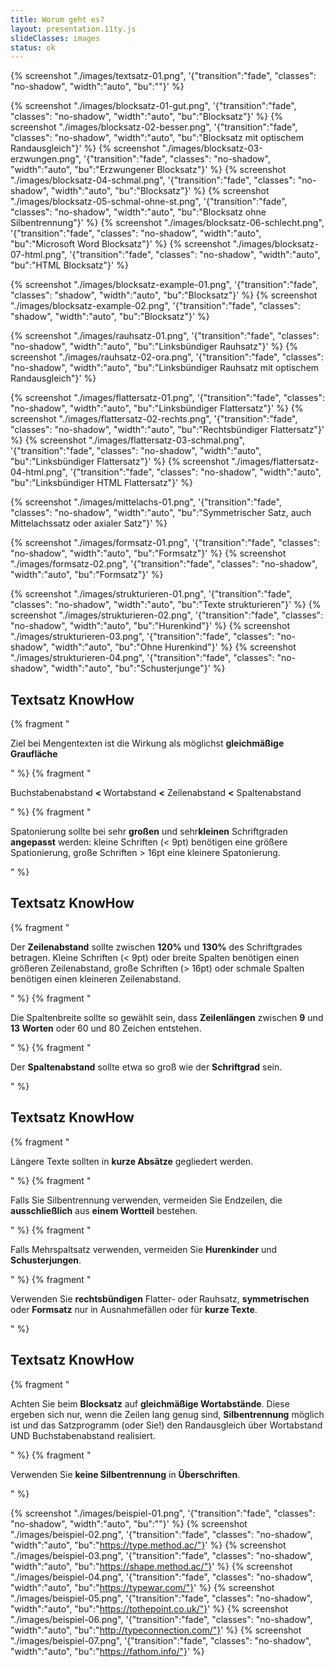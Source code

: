 ```yaml
---
title: Worum geht es?
layout: presentation.11ty.js
slideClasses: images
status: ok
---
```



{% screenshot "./images/textsatz-01.png", '{"transition":"fade", "classes": "no-shadow", "width":"auto", "bu":""}' %}

{% screenshot "./images/blocksatz-01-gut.png", '{"transition":"fade", "classes": "no-shadow", "width":"auto", "bu":"Blocksatz"}' %}
{% screenshot "./images/blocksatz-02-besser.png", '{"transition":"fade", "classes": "no-shadow", "width":"auto", "bu":"Blocksatz mit optischem Randausgleich"}' %}
{% screenshot "./images/blocksatz-03-erzwungen.png", '{"transition":"fade", "classes": "no-shadow", "width":"auto", "bu":"Erzwungener Blocksatz"}' %}
{% screenshot "./images/blocksatz-04-schmal.png", '{"transition":"fade", "classes": "no-shadow", "width":"auto", "bu":"Blocksatz"}' %}
{% screenshot "./images/blocksatz-05-schmal-ohne-st.png", '{"transition":"fade", "classes": "no-shadow", "width":"auto", "bu":"Blocksatz ohne Silbentrennung"}' %}
{% screenshot "./images/blocksatz-06-schlecht.png", '{"transition":"fade", "classes": "no-shadow", "width":"auto", "bu":"Microsoft Word Blocksatz"}' %}
{% screenshot "./images/blocksatz-07-html.png", '{"transition":"fade", "classes": "no-shadow", "width":"auto", "bu":"HTML Blocksatz"}' %}

{% screenshot "./images/blocksatz-example-01.png", '{"transition":"fade", "classes": "shadow", "width":"auto", "bu":"Blocksatz"}' %}
{% screenshot "./images/blocksatz-example-02.png", '{"transition":"fade", "classes": "shadow", "width":"auto", "bu":"Blocksatz"}' %}


{% screenshot "./images/rauhsatz-01.png", '{"transition":"fade", "classes": "no-shadow", "width":"auto", "bu":"Linksbündiger Rauhsatz"}' %}
{% screenshot "./images/rauhsatz-02-ora.png", '{"transition":"fade", "classes": "no-shadow", "width":"auto", "bu":"Linksbündiger Rauhsatz mit optischem Randausgleich"}' %}

{% screenshot "./images/flattersatz-01.png", '{"transition":"fade", "classes": "no-shadow", "width":"auto", "bu":"Linksbündiger Flattersatz"}' %}
{% screenshot "./images/flattersatz-02-rechts.png", '{"transition":"fade", "classes": "no-shadow", "width":"auto", "bu":"Rechtsbündiger Flattersatz"}' %}
{% screenshot "./images/flattersatz-03-schmal.png", '{"transition":"fade", "classes": "no-shadow", "width":"auto", "bu":"Linksbündiger Flattersatz"}' %}
{% screenshot "./images/flattersatz-04-html.png", '{"transition":"fade", "classes": "no-shadow", "width":"auto", "bu":"Linksbündiger HTML Flattersatz"}' %}

{% screenshot "./images/mittelachs-01.png", '{"transition":"fade", "classes": "no-shadow", "width":"auto", "bu":"Symmetrischer Satz, auch Mittelachssatz oder axialer Satz"}' %}

{% screenshot "./images/formsatz-01.png", '{"transition":"fade", "classes": "no-shadow", "width":"auto", "bu":"Formsatz"}' %}
{% screenshot "./images/formsatz-02.png", '{"transition":"fade", "classes": "no-shadow", "width":"auto", "bu":"Formsatz"}' %}

{% screenshot "./images/strukturieren-01.png", '{"transition":"fade", "classes": "no-shadow", "width":"auto", "bu":"Texte strukturieren"}' %}
{% screenshot "./images/strukturieren-02.png", '{"transition":"fade", "classes": "no-shadow", "width":"auto", "bu":"Hurenkind"}' %}
{% screenshot "./images/strukturieren-03.png", '{"transition":"fade", "classes": "no-shadow", "width":"auto", "bu":"Ohne Hurenkind"}' %}
{% screenshot "./images/strukturieren-04.png", '{"transition":"fade", "classes": "no-shadow", "width":"auto", "bu":"Schusterjunge"}' %}

<section class="simple">
  <div>
    <h1>Textsatz KnowHow</h1>
    <div>
      {% fragment "<p class=\"list\">Ziel bei Mengentexten ist die Wirkung als möglichst <strong>gleichmäßige Graufläche</strong></p>" %}
      {% fragment "<p class=\"list\">Buchstabenabstand <strong>&lt;
</strong> Wortabstand <strong>&lt;</strong> Zeilenabstand <strong>&lt;</strong> Spaltenabstand</p>" %}
      {% fragment "<p class=\"list\">Spatonierung sollte bei sehr <strong>großen</strong> und sehr<strong>kleinen</strong> Schriftgraden <strong>angepasst</strong> werden: kleine Schriften (&lt; 9pt) benötigen eine größere Spationierung, große Schriften &gt; 16pt eine kleinere Spatonierung. </p>" %}
    </div>
</section>

<section class="simple">
  <div>
    <h1>Textsatz KnowHow</h1>
    <div>
      {% fragment "<p class=\"list\">Der <strong>Zeilenabstand</strong> sollte zwischen <strong>120%</strong> und <strong>130%</strong> des Schriftgrades betragen. Kleine Schriften (&lt; 9pt) oder breite Spalten benötigen einen größeren Zeilenabstand, große Schriften (&gt; 16pt) oder schmale Spalten benötigen einen kleineren Zeilenabstand.</p>" %}
      {% fragment "<p class=\"list\">Die Spaltenbreite sollte so gewählt sein, dass <strong>Zeilenlängen</strong> zwischen <strong>9</strong> und <strong>13 Worten</strong> oder 60 und 80 Zeichen entstehen.</p>" %}
      {% fragment "<p class=\"list\">Der <strong>Spaltenabstand</strong> sollte etwa so groß wie der <strong>Schriftgrad</strong> sein.</p>" %}
    </div>
</section>
<section class="simple">
  <div>
    <h1>Textsatz KnowHow</h1>
    <div>
      {% fragment "<p class=\"list\">Längere Texte sollten in <strong>kurze Absätze</strong> gegliedert werden. </p>" %}
      {% fragment "<p class=\"list\">Falls Sie Silbentrennung verwenden, vermeiden Sie Endzeilen, die <strong>ausschließlich</strong> aus <strong>einem Wortteil</strong> bestehen.</p>" %}
      {% fragment "<p class=\"list\">Falls Mehrspaltsatz verwenden, vermeiden Sie <strong>Hurenkinder</strong> und <strong>Schusterjungen</strong>.</p>" %}
      {% fragment "<p class=\"list\">Verwenden Sie <strong>rechtsbündigen</strong> Flatter- oder Rauhsatz, <strong>symmetrischen</strong> oder <strong>Formsatz</strong> nur in Ausnahmefällen oder für <strong>kurze Texte</strong>.</p>" %}
    </div>
</section>
<section class="simple">
  <div>
    <h1>Textsatz KnowHow</h1>
    <div>
      {% fragment "<p class=\"list\">Achten Sie beim <strong>Blocksatz</strong> auf <strong>gleichmäßige Wortabstände</strong>. Diese ergeben sich nur, wenn die Zeilen lang genug sind, <strong>Silbentrennung</strong> möglich ist und das Satzprogramm (oder Sie!) den Randausgleich über Wortabstand UND Buchstabenabstand realisiert.</p>" %}
      {% fragment "<p class=\"list\">Verwenden Sie <strong>keine Silbentrennung</strong> in <strong>Überschriften</strong>.</p>" %}
    </div>
</section>

{% screenshot "./images/beispiel-01.png", '{"transition":"fade", "classes": "no-shadow", "width":"auto", "bu":""}' %}
{% screenshot "./images/beispiel-02.png", '{"transition":"fade", "classes": "no-shadow", "width":"auto", "bu":"https://type.method.ac/"}' %}
{% screenshot "./images/beispiel-03.png", '{"transition":"fade", "classes": "no-shadow", "width":"auto", "bu":"https://shape.method.ac/"}' %}
{% screenshot "./images/beispiel-04.png", '{"transition":"fade", "classes": "no-shadow", "width":"auto", "bu":"https://typewar.com/"}' %}
{% screenshot "./images/beispiel-05.png", '{"transition":"fade", "classes": "no-shadow", "width":"auto", "bu":"https://tothepoint.co.uk/"}' %}
{% screenshot "./images/beispiel-06.png", '{"transition":"fade", "classes": "no-shadow", "width":"auto", "bu":"http://typeconnection.com/"}' %}
{% screenshot "./images/beispiel-07.png", '{"transition":"fade", "classes": "no-shadow", "width":"auto", "bu":"https://fathom.info/"}' %}